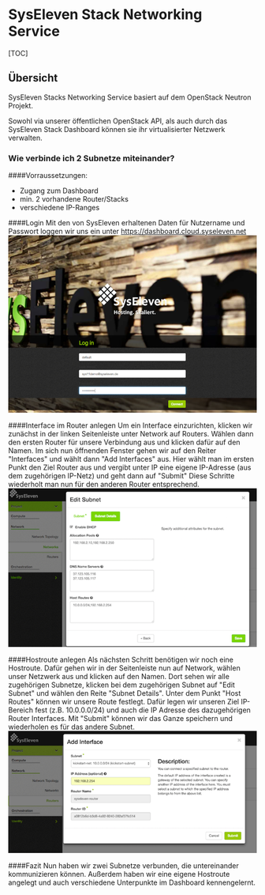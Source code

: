 # SysEleven Stack Networking Service

[TOC]

## Übersicht

SysEleven Stacks Networking Service basiert auf dem OpenStack Neutron Projekt.

Sowohl via unserer öffentlichen OpenStack API, als auch durch das SysEleven Stack Dashboard können sie ihr virtualisierter Netzwerk verwalten.

### Wie verbinde ich 2 Subnetze miteinander?

####Vorraussetzungen:
* Zugang zum Dashboard
* min. 2 vorhandene Router/Stacks
* verschiedene IP-Ranges 

####Login
Mit den von SysEleven erhaltenen Daten für Nutzername und Passwort loggen wir uns ein unter https://dashboard.cloud.syseleven.net
![SysEleven Login](../img/login_router.png)

####Interface im Router anlegen
Um ein Interface einzurichten, klicken wir zunächst in der linken Seitenleiste unter Network auf Routers.
Wählen dann den ersten Router für unsere Verbindung aus und klicken dafür auf den Namen.
Im sich nun öffnenden Fenster gehen wir auf den Reiter "Interfaces" und wählt dann "Add Interfaces" aus.
Hier wählt man im ersten Punkt den Ziel Router aus und vergibt unter IP eine eigene IP-Adresse (aus dem zugehörigen IP-Netz) und geht dann auf "Submit"
Diese Schritte wiederholt man nun für den anderen Router entsprechend. 
![Interface Übersicht](../img/hostroute.png)

####Hostroute anlegen
Als nächsten Schritt benötigen wir noch eine Hostroute.
Dafür gehen wir in der Seitenleiste nun auf Network, wählen unser Netzwerk aus und klicken auf den Namen.
Dort sehen wir alle zugehörigen Subnetze, klicken bei dem zugehörigen Subnet auf "Edit Subnet" und wählen den Reite "Subnet Details".
Unter dem Punkt "Host Routes" können wir unsere Route festlegt.
Dafür legen wir unseren Ziel IP-Bereich fest (z.B. 10.0.0.0/24) und auch die IP Adresse des dazugehörigen Router Interfaces.
Mit "Submit" können wir das Ganze speichern und wiederholen es für das andere Subnet.
![Interface Übersicht](../img/router-interface.png)

####Fazit
Nun haben wir zwei Subnetze verbunden, die untereinander kommunizieren können. 
Außerdem haben wir eine eigene Hostroute angelegt und auch verschiedene Unterpunkte im Dashboard kennengelernt.
